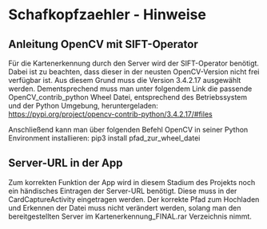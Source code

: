 # Schafkopfzaehler - Hinweise

## Anleitung OpenCV mit SIFT-Operator 

Für die Kartenerkennung durch den Server wird der SIFT-Operator benötigt. Dabei ist zu beachten, dass dieser in der neusten OpenCV-Version
nicht frei verfügbar ist. Aus diesem Grund muss die Version 3.4.2.17 ausgewählt werden.
Dementsprechend muss man unter folgendem Link die passende OpenCV_contrib_python Wheel Datei, entsprechend des Betriebssystem und der Python Umgebung, 
heruntergeladen: https://pypi.org/project/opencv-contrib-python/3.4.2.17/#files 

Anschließend kann man über folgenden Befehl OpenCV in seiner Python Environment installieren: 
pip3 install pfad_zur_wheel_datei 

## Server-URL in der App

Zum korrekten Funktion der App wird in diesem Stadium des Projekts noch ein händisches Eintragen der Server-URL benötigt. Diese muss in der
CardCaptureActivity eingetragen werden. Der korrekte Pfad zum Hochladen und Erkennen der Datei muss nicht verändert werden, solang man den
bereitgestellten Server im Kartenerkennung_FINAL.rar Verzeichnis nimmt. 
